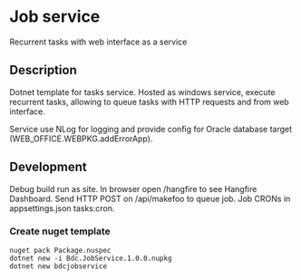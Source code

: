 # Job service

Recurrent tasks with web interface as a service

## Description

Dotnet template for tasks service. Hosted as windows service, execute recurrent tasks, allowing to queue tasks with HTTP requests and from web interface.

Service use NLog for logging and provide config for Oracle database target (WEB_OFFICE.WEBPKG.addErrorApp).

## Development

Debug build run as site. In browser open /hangfire to see Hangfire Dashboard. Send HTTP POST on /api/makefoo to queue job. Job CRONs in appsettings.json tasks:cron.

### Create nuget template

```
nuget pack Package.nuspec
dotnet new -i Bdc.JobService.1.0.0.nupkg
dotnet new bdcjobservice
```
